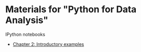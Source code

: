 # Materials for "Python for Data Analysis"

IPython notebooks
* [Chapter 2: Introductory examples](http://nbviewer.ipython.org/github/sefakilic/pydata-book/tree/master/ch02/notebook.ipynb)
